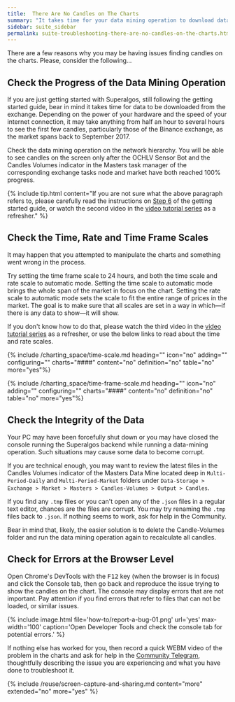 ```yaml
---
title:  There Are No Candles on The Charts
summary: "It takes time for your data mining operation to download data from the exchange and process the raw data to build candles. Check the progress of your data mining operation in the network hierarchy."
sidebar: suite_sidebar
permalink: suite-troubleshooting-there-are-no-candles-on-the-charts.html
---
```


There are a few reasons why you may be having issues finding candles on the charts. Please, consider the following...

## Check the Progress of the Data Mining Operation

If you are just getting started with Superalgos, still following the getting started guide, bear in mind it takes time for data to be downloaded from the exchange. Depending on the power of your hardware and the speed of your internet connection, it may take anything from half an hour to several hours to see the first few candles, particularly those of the Binance exchange, as the market spans back to September 2017.

Check the data mining operation on the network hierarchy. You will be able to see candles on the screen only after the OCHLV Sensor Bot and the Candles Volumes indicator in the Masters task manager of the corresponding exchange tasks node and market have both reached 100% progress.

{% include tip.html content="If you are not sure what the above paragraph refers to, please carefully read the instructions on [Step 6](suite-step-6.html) of the getting started guide, or watch the second video in the [video tutorial series](index.html#video-tutorial-series) as a refresher." %}

## Check the Time, Rate and Time Frame Scales

It may happen that you attempted to manipulate the charts and something went wrong in the process.

Try setting the time frame scale to 24 hours, and both the time scale and rate scale to automatic mode. Setting the time scale to automatic mode brings the whole span of the market in focus on the chart. Setting the rate scale to automatic mode sets the scale to fit the entire range of prices in the market. The goal is to make sure that all scales are set in a way in which&mdash;if there is any data to show&mdash;it will show.

If you don't know how to do that, please watch the third video in the [video tutorial series](index.html#video-tutorial-series) as a refresher, or use the below links to read about the time and rate scales.

{% include /charting_space/time-scale.md heading="" icon="no" adding="" configuring="" charts="####" content="no" definition="no" table="no" more="yes"%}

{% include /charting_space/time-frame-scale.md heading="" icon="no" adding="" configuring="" charts="####" content="no" definition="no" table="no" more="yes"%}

## Check the Integrity of the Data

Your PC may have been forcefully shut down or you may have closed the console running the Superalgos backend while running a data-mining operation. Such situations may cause some data to become corrupt.

If you are technical enough, you may want to review the latest files in the Candles Volumes indicator of the Masters Data Mine located deep in ```Multi-Period-Daily``` and ```Multi-Period-Market``` folders under ```Data-Storage > Exchange > Market > Masters > Candles-Volumes > Output > Candles```.

If you find any ```.tmp``` files or you can't open any of the ```.json``` files in a regular text editor, chances are the files are corrupt. You may try renaming the ```.tmp``` files back to ```.json```. If nothing seems to work, ask for help in the Community.

Bear in mind that, likely, the easier solution is to delete the Candle-Volumes folder and run the data mining operation again to recalculate all candles.

## Check for Errors at the Browser Level

Open Chrome's DevTools with the <kbd>F12</kbd> key (when the browser is in focus) and click the Console tab, then go back and reproduce the issue trying to show the candles on the chart. The console may display errors that are not important. Pay attention if you find errors that refer to files that can not be loaded, or similar issues.
 
{% include image.html file='how-to/report-a-bug-01.png' url='yes' max-width='100' caption='Open Developer Tools and check the console tab for potential errors.' %}

If nothing else has worked for you, then record a quick WEBM video of the problem in the charts and ask for help in the <a href="https://t.me/superalgoscommunity" rel="nofollow" rel="noopener" target="_blank">Community Telegram</a>, thoughtfully describing the issue you are experiencing and what you have done to troubleshoot it.

{% include /reuse/screen-capture-and-sharing.md content="more" extended="no" more="yes" %}